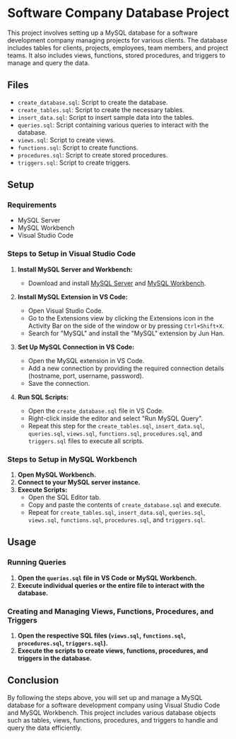 # Software Company Database Project

This project involves setting up a MySQL database for a software development company managing projects for various clients. The database includes tables for clients, projects, employees, team members, and project teams. It also includes views, functions, stored procedures, and triggers to manage and query the data.

## Files

- `create_database.sql`: Script to create the database.
- `create_tables.sql`: Script to create the necessary tables.
- `insert_data.sql`: Script to insert sample data into the tables.
- `queries.sql`: Script containing various queries to interact with the database.
- `views.sql`: Script to create views.
- `functions.sql`: Script to create functions.
- `procedures.sql`: Script to create stored procedures.
- `triggers.sql`: Script to create triggers.

## Setup

### Requirements

- MySQL Server
- MySQL Workbench
- Visual Studio Code

### Steps to Setup in Visual Studio Code

1. **Install MySQL Server and Workbench:**
   - Download and install [MySQL Server](https://dev.mysql.com/downloads/mysql/) and [MySQL Workbench](https://dev.mysql.com/downloads/workbench/).

2. **Install MySQL Extension in VS Code:**
   - Open Visual Studio Code.
   - Go to the Extensions view by clicking the Extensions icon in the Activity Bar on the side of the window or by pressing `Ctrl+Shift+X`.
   - Search for "MySQL" and install the "MySQL" extension by Jun Han.

3. **Set Up MySQL Connection in VS Code:**
   - Open the MySQL extension in VS Code.
   - Add a new connection by providing the required connection details (hostname, port, username, password).
   - Save the connection.

4. **Run SQL Scripts:**
   - Open the `create_database.sql` file in VS Code.
   - Right-click inside the editor and select "Run MySQL Query".
   - Repeat this step for the `create_tables.sql`, `insert_data.sql`, `queries.sql`, `views.sql`, `functions.sql`, `procedures.sql`, and `triggers.sql` files to execute all scripts.

### Steps to Setup in MySQL Workbench

1. **Open MySQL Workbench.**
2. **Connect to your MySQL server instance.**
3. **Execute Scripts:**
   - Open the SQL Editor tab.
   - Copy and paste the contents of `create_database.sql` and execute.
   - Repeat for `create_tables.sql`, `insert_data.sql`, `queries.sql`, `views.sql`, `functions.sql`, `procedures.sql`, and `triggers.sql`.

## Usage

### Running Queries

1. **Open the `queries.sql` file in VS Code or MySQL Workbench.**
2. **Execute individual queries or the entire file to interact with the database.**

### Creating and Managing Views, Functions, Procedures, and Triggers

1. **Open the respective SQL files (`views.sql`, `functions.sql`, `procedures.sql`, `triggers.sql`).**
2. **Execute the scripts to create views, functions, procedures, and triggers in the database.**

## Conclusion

By following the steps above, you will set up and manage a MySQL database for a software development company using Visual Studio Code and MySQL Workbench. This project includes various database objects such as tables, views, functions, procedures, and triggers to handle and query the data efficiently.
